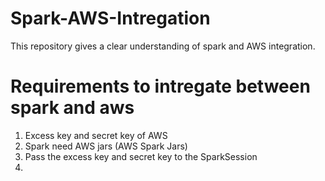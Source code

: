 # Spark-AWS-Intregation
This repository gives a clear understanding of spark and AWS integration.

# Requirements to intregate between spark and aws

 1. Excess key and secret key of AWS
 2. Spark need AWS jars (AWS Spark Jars)
 3. Pass the excess key and secret key to the SparkSession
 4. 
